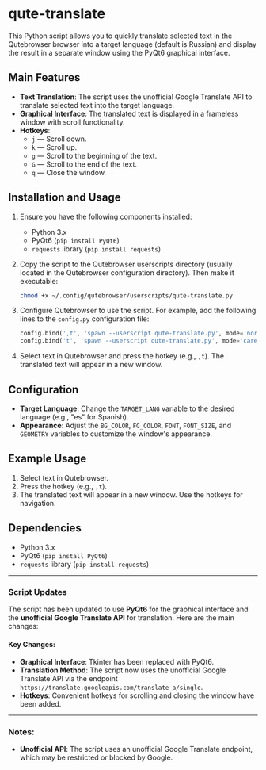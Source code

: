 # qute-translate

This Python script allows you to quickly translate selected text in the Qutebrowser browser into a target language (default is Russian) and display the result in a separate window using the PyQt6 graphical interface.

## Main Features

- **Text Translation**: The script uses the unofficial Google Translate API to translate selected text into the target language.
- **Graphical Interface**: The translated text is displayed in a frameless window with scroll functionality.
- **Hotkeys**:
  - `j` — Scroll down.
  - `k` — Scroll up.
  - `g` — Scroll to the beginning of the text.
  - `G` — Scroll to the end of the text.
  - `q` — Close the window.

## Installation and Usage

1. Ensure you have the following components installed:
   - Python 3.x
   - PyQt6 (`pip install PyQt6`)
   - `requests` library (`pip install requests`)

2. Copy the script to the Qutebrowser userscripts directory (usually located in the Qutebrowser configuration directory). Then make it executable:
   ```bash
   chmod +x ~/.config/qutebrowser/userscripts/qute-translate.py
   ```

3. Configure Qutebrowser to use the script. For example, add the following lines to the `config.py` configuration file:
   ```python
   config.bind(',t', 'spawn --userscript qute-translate.py', mode='normal')
   config.bind('t', 'spawn --userscript qute-translate.py', mode='caret')
   ```

4. Select text in Qutebrowser and press the hotkey (e.g., `,t`). The translated text will appear in a new window.

## Configuration

- **Target Language**: Change the `TARGET_LANG` variable to the desired language (e.g., "es" for Spanish).
- **Appearance**: Adjust the `BG_COLOR`, `FG_COLOR`, `FONT`, `FONT_SIZE`, and `GEOMETRY` variables to customize the window's appearance.

## Example Usage

1. Select text in Qutebrowser.
2. Press the hotkey (e.g., `,t`).
3. The translated text will appear in a new window. Use the hotkeys for navigation.

## Dependencies

- Python 3.x
- PyQt6 (`pip install PyQt6`)
- `requests` library (`pip install requests`)

---

### Script Updates

The script has been updated to use **PyQt6** for the graphical interface and the **unofficial Google Translate API** for translation. Here are the main changes:

#### Key Changes:
- **Graphical Interface**: Tkinter has been replaced with PyQt6.
- **Translation Method**: The script now uses the unofficial Google Translate API via the endpoint `https://translate.googleapis.com/translate_a/single`.
- **Hotkeys**: Convenient hotkeys for scrolling and closing the window have been added.

---------------------------------
### Notes:
- **Unofficial API**: The script uses an unofficial Google Translate endpoint, which may be restricted or blocked by Google.
